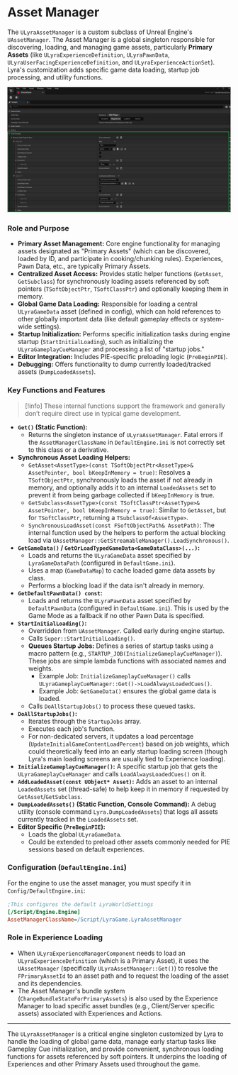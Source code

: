 # Asset Manager

The `ULyraAssetManager` is a custom subclass of Unreal Engine's `UAssetManager`. The Asset Manager is a global singleton responsible for discovering, loading, and managing game assets, particularly **Primary Assets** (like `ULyraExperienceDefinition`, `ULyraPawnData`, `ULyraUserFacingExperienceDefinition`, and `ULyraExperienceActionSet`). Lyra's customization adds specific game data loading, startup job processing, and utility functions.

<img src=".gitbook/assets/image (126).png" alt="" title="Asset Manager in ShooterBase GameFeature Data Asset">

### Role and Purpose

* **Primary Asset Management:** Core engine functionality for managing assets designated as "Primary Assets" (which can be discovered, loaded by ID, and participate in cooking/chunking rules). Experiences, Pawn Data, etc., are typically Primary Assets.
* **Centralized Asset Access:** Provides static helper functions (`GetAsset`, `GetSubclass`) for synchronously loading assets referenced by soft pointers (`TSoftObjectPtr`, `TSoftClassPtr`) and optionally keeping them in memory.
* **Global Game Data Loading:** Responsible for loading a central `ULyraGameData` asset (defined in config), which can hold references to other globally important data (like default gameplay effects or system-wide settings).
* **Startup Initialization:** Performs specific initialization tasks during engine startup (`StartInitialLoading`), such as initializing the `ULyraGameplayCueManager` and processing a list of "startup jobs."
* **Editor Integration:** Includes PIE-specific preloading logic (`PreBeginPIE`).
* **Debugging:** Offers functionality to dump currently loaded/tracked assets (`DumpLoadedAssets`).

### Key Functions and Features

> [!info]
> These internal functions support the framework and generally don’t require direct use in typical game development.

* **`Get()` (Static Function):**
  * Returns the singleton instance of `ULyraAssetManager`. Fatal errors if the `AssetManagerClassName` in `DefaultEngine.ini` is not correctly set to this class or a derivative.
* **Synchronous Asset Loading Helpers:**
  * `GetAsset<AssetType>(const TSoftObjectPtr<AssetType>& AssetPointer, bool bKeepInMemory = true)`: Resolves a `TSoftObjectPtr`, synchronously loads the asset if not already in memory, and optionally adds it to an internal `LoadedAssets` set to prevent it from being garbage collected if `bKeepInMemory` is true.
  * `GetSubclass<AssetType>(const TSoftClassPtr<AssetType>& AssetPointer, bool bKeepInMemory = true)`: Similar to `GetAsset`, but for `TSoftClassPtr`, returning a `TSubclassOf<AssetType>`.
  * `SynchronousLoadAsset(const FSoftObjectPath& AssetPath)`: The internal function used by the helpers to perform the actual blocking load via `UAssetManager::GetStreamableManager().LoadSynchronous()`.
* **`GetGameData()` / `GetOrLoadTypedGameData<GameDataClass>(...)`:**
  * Loads and returns the `ULyraGameData` asset specified by `LyraGameDataPath` (configured in `DefaultGame.ini`).
  * Uses a map (`GameDataMap`) to cache loaded game data assets by class.
  * Performs a blocking load if the data isn't already in memory.
* **`GetDefaultPawnData() const`:**
  * Loads and returns the `ULyraPawnData` asset specified by `DefaultPawnData` (configured in `DefaultGame.ini`). This is used by the Game Mode as a fallback if no other Pawn Data is specified.
* **`StartInitialLoading()`:**
  * Overridden from `UAssetManager`. Called early during engine startup.
  * Calls `Super::StartInitialLoading()`.
  * **Queues Startup Jobs:** Defines a series of startup tasks using a macro pattern (e.g., `STARTUP_JOB(InitializeGameplayCueManager)`). These jobs are simple lambda functions with associated names and weights.
    * Example Job: `InitializeGameplayCueManager()` calls `ULyraGameplayCueManager::Get()->LoadAlwaysLoadedCues()`.
    * Example Job: `GetGameData()` ensures the global game data is loaded.
  * Calls `DoAllStartupJobs()` to process these queued tasks.
* **`DoAllStartupJobs()`:**
  * Iterates through the `StartupJobs` array.
  * Executes each job's function.
  * For non-dedicated servers, it updates a load percentage (`UpdateInitialGameContentLoadPercent`) based on job weights, which could theoretically feed into an early startup loading screen (though Lyra's main loading screens are usually tied to Experience loading).
* **`InitializeGameplayCueManager()`:** A specific startup job that gets the `ULyraGameplayCueManager` and calls `LoadAlwaysLoadedCues()` on it.
* **`AddLoadedAsset(const UObject* Asset)`:** Adds an asset to an internal `LoadedAssets` set (thread-safe) to help keep it in memory if requested by `GetAsset`/`GetSubclass`.
* **`DumpLoadedAssets()` (Static Function, Console Command):** A debug utility (console command `Lyra.DumpLoadedAssets`) that logs all assets currently tracked in the `LoadedAssets` set.
* **Editor Specific (`PreBeginPIE`):**
  * Loads the global `ULyraGameData`.
  * Could be extended to preload other assets commonly needed for PIE sessions based on default experiences.

### Configuration (`DefaultEngine.ini`)

For the engine to use the asset manager, you must specify it in `Config/DefaultEngine.ini`:

```ini
;This configures the default LyraWorldSettings
[/Script/Engine.Engine]
AssetManagerClassName=/Script/LyraGame.LyraAssetManager
```

### Role in Experience Loading

* When `ULyraExperienceManagerComponent` needs to load an `ULyraExperienceDefinition` (which is a Primary Asset), it uses the `UAssetManager` (specifically `ULyraAssetManager::Get()`) to resolve the `FPrimaryAssetId` to an asset path and to request the loading of the asset and its dependencies.
* The Asset Manager's bundle system (`ChangeBundleStateForPrimaryAssets`) is also used by the Experience Manager to load specific asset bundles (e.g., Client/Server specific assets) associated with Experiences and Actions.

***

The `ULyraAssetManager` is a critical engine singleton customized by Lyra to handle the loading of global game data, manage early startup tasks like Gameplay Cue initialization, and provide convenient, synchronous loading functions for assets referenced by soft pointers. It underpins the loading of Experiences and other Primary Assets used throughout the game.
